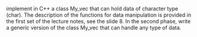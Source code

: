 implement in C++ a class My_vec that can hold data of character type (char). The description of the functions for data manipulation is provided in the first set of the lecture notes, see the slide 8. In the second phase, write a generic version of the class My_vec that can handle any type of data.
